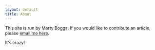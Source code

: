 ```yaml
---
layout: default
title: About
---
```

This site is run by Marty Boggs.
If you would like to contribute an article, please <a href="mailto:whack47@gmail.com&subject=Three.js%20World%20%2D%20Article">email me here</a>.

It's crazy!
